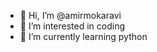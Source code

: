 - 👋 Hi, I’m @amirmokaravi
- 👀 I’m interested in coding
- 🌱 I’m currently learning python

<!---
amirmokaravi/amirmokaravi is a ✨ special ✨ repository because its `README.md` (this file) appears on your GitHub profile.
You can click the Preview link to take a look at your changes.
--->
